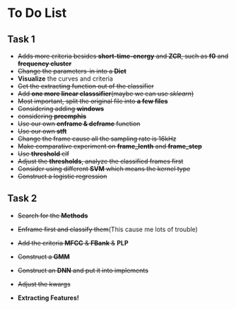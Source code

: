 # To Do List

## Task 1
- ~~Adds more criteria besides **short-time-energy** and **ZCR**, such as **f0** and **frequency cluster**~~
- ~~Change the parameters-in into a **Dict**~~
- **Visualize** the curves and criteria
- ~~Get the extracting function out of the classifier~~
- ~~Add **one more linear classsifier**(maybe we can use *sklearn*)~~
- ~~Most important, split the original file into **a few files**~~
- ~~Considering adding ****windows****~~
- ~~considering ****preemphis****~~
- ~~Use our own **enframe & deframe** function~~
- ~~Use our own **stft**~~
- ~~Change the frame cause all the sampling rate is 16kHz~~
- ~~Make comparative experiment on **frame_lenth** and **frame_step**~~
- ~~Use **threshold** clf~~
- ~~Adjust the **thresholds**, analyze the classified frames first~~
- ~~Consider using different **SVM** which means the kernel type~~
- ~~Construct a logistic regression~~

## Task 2
- ~~Search for the **Methods**~~
- ~~Enframe first and classify them~~(This cause me lots of trouble)
- ~~Add the criteria **MFCC** & **FBank** &~~ **PLP**
- ~~Construct a **GMM**~~
- ~~Construct an **DNN** and put it into implements~~
- ~~Adjust the kwargs~~

- **Extracting Features!**
